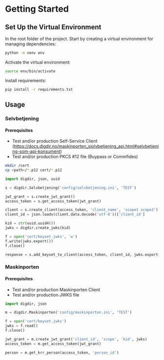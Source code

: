 # Getting Started

## Set Up the Virtual Environment

In the root folder of the project. Start by creating a virtual environment for managing dependencies:

```bash
python -m venv env
```

Activate the virtual environment:

```bash
source env/bin/activate
```

Install requirements:

```bash
pip install -r requirements.txt
```

## Usage

### Selvbetjening

#### Prerequisites

* Test and/or production Self-Service Client (https://docs.digdir.no/maskinporten_sjolvbetjening_api.html#selvbetjening-som-api-konsument)
* Test and/or production PKCS #12 file (Buypass or Commfides)

```sh
mkdir /cert
cp <path>/*.p12 cert/*.p12
```

```python
import digdir, json, uuid

s = digdir.Selvbetjening('config/selvbetjening.ini', 'TEST')

jwt_grant = s.create_jwt_grant()
access_token = s.get_access_token(jwt_grant)

client = s.create_client(access_token, 'client_name', 'scope1 scope2')
client_id = json.loads(client.data.decode('utf-8'))['client_id']

kid = str(uuid.uuid4())
jwks = digdir.create_jwks(kid)

f = open('cert/keyset.jwks', 'w')
f.write(jwks.export())
f.close()

response = s.add_keyset_to_client(access_token, client_id, jwks.export())
```

### Maskinporten

#### Prerequisites

* Test and/or production Maskinporten Client
* Test and/or production JWKS file

```python
import digdir, json

m = digdir.Maskinporten('config/maskinporten.ini', 'TEST')

f = open('cert/keyset.jwks')
jwks = f.read()
f.close()

jwt_grant = m.create_jwt_grant('client_id', 'scope', 'kid', jwks)
access_token = m.get_access_token(jwt_grant)

person = m.get_krr_person(access_token, 'person_id')
```